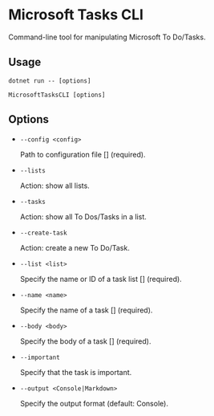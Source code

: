 # Microsoft Tasks CLI

Command-line tool for manipulating Microsoft To Do/Tasks.

## Usage

```
dotnet run -- [options]
```
```
MicrosoftTasksCLI [options]
```

## Options

- `--config <config>`

  Path to configuration file [] (required).

- `--lists`

  Action: show all lists.

- `--tasks`

  Action: show all To Dos/Tasks in a list.

- `--create-task`

  Action: create a new To Do/Task.

- `--list <list>`

  Specify the name or ID of a task list [] (required).

- `--name <name>`

  Specify the name of a task [] (required).

- `--body <body>`

  Specify the body of a task [] (required).

- `--important`

  Specify that the task is important.

- `--output <Console|Markdown>`

  Specify the output format (default: Console).
